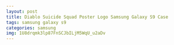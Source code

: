 ```yaml
---
layout: post
title: Diablo Suicide Squad Poster Logo Samsung Galaxy S9 Case
tags: samsung galaxy s9
categories: samsung
img: 1U8drqmk3lp87FnSCJbILjM5WqU_u2aDv
---
```

